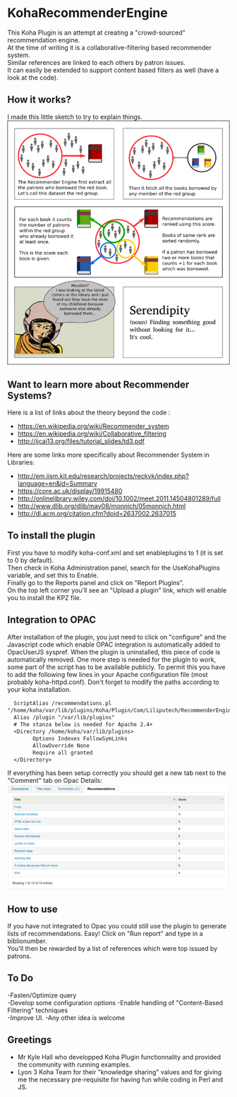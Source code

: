 # KohaRecommenderEngine

This Koha Plugin is an attempt at creating a "crowd-sourced" recommendation engine.<br>
At the time of writing it is a collaborative-filtering based recommender system.<br>
Similar references are linked to each others by patron issues.<br>
It can easily be extended to support content based filters as well (have a look at the code).<br>

## How it works?
I made this little sketch to try to explain things.
![How it works](recommendationsSketch.png)

## Want to learn more about Recommender Systems?
Here is a list of links about the theory beyond the code :
 * https://en.wikipedia.org/wiki/Recommender_system
 * https://en.wikipedia.org/wiki/Collaborative_filtering
 * http://ijcai13.org/files/tutorial_slides/td3.pdf

Here are some links more specifically about Recommender System in Libraries:
 * http://em.iism.kit.edu/research/projects/reckvk/index.php?language=en&id=Summary
 * https://core.ac.uk/display/19915480
 * http://onlinelibrary.wiley.com/doi/10.1002/meet.2011.14504801289/full
 * http://www.dlib.org/dlib/may08/monnich/05monnich.html
 * http://dl.acm.org/citation.cfm?doid=2637002.2637015

## To install the plugin
First you have to modify koha-conf.xml and set enableplugins to 1 (it is set to 0 by default).<br>
Then check in Koha Administration panel, search for the UseKohaPlugins variable, and set this to Enable.<br>
Finally go to the Reports panel and click on "Report Plugins".<br>
On the top left corner you'll see an "Upload a plugin" link, which will enable you to install the KPZ file.<br>

## Integration to OPAC
After installation of the plugin, you just need to click on "configure" and the Javascript code which enable OPAC integration is automatically added to OpacUserJS syspref.
When the plugin is uninstalled, this piece of code is automatically removed.
One more step is needed for the plugin to work, some part of the script has to be available publicly.
To permit this you have to add the following few lines in your Apache configuration file (most probably koha-httpd.conf).
Don't forget to modify the paths according to your koha installation.

```
  ScriptAlias /recommendations.pl "/home/koha/var/lib/plugins/Koha/Plugin/Com/Liliputech/RecommenderEngine/recommendations.pl"
  Alias /plugin "/var/lib/plugins"
  # The stanza below is needed for Apache 2.4+
  <Directory /home/koha/var/lib/plugins>
        Options Indexes FollowSymLinks
        AllowOverride None
        Require all granted
  </Directory>
```

If everything has been setup correctly you should get a new tab next to the "Comment" tab on Opac Details:
![Opac Details Recommendation](opac-detail-screenshot.png)

## How to use
If you have not integrated to Opac you could still use the plugin to generate lists of recommendations.
Easy! Click on "Run report" and type in a biblionumber.<br>
You'll then be rewarded by a list of references which were top issued by patrons.<br>

## To Do
-Fasten/Optimize query<br>
-Develop some configuration options
-Enable handling of "Content-Based Filtering" techniques<br>
-Improve UI.
-Any other idea is welcome<br>

## Greetings
- Mr Kyle Hall who developped Koha Plugin functionnality and provided the community with running examples.
- Lyon 3 Koha Team for their "knowledge sharing" values and for giving me the necessary pre-requisite for having fun while coding in Perl and JS.
